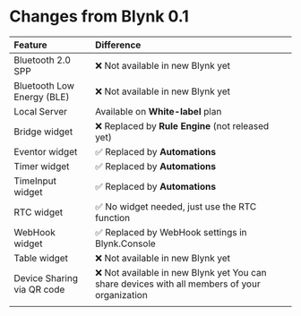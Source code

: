 # Changes from Blynk 0.1

| Feature | Difference |
| :--- | :--- |
| Bluetooth 2.0 SPP | ❌ Not available in new Blynk yet |
| Bluetooth Low Energy \(BLE\) | ❌ Not available in new Blynk yet |
| Local Server | Available on **White-label** plan |
| Bridge widget | ❌ Replaced by **Rule Engine** \(not released yet\) |
| Eventor widget | ✅ Replaced by **Automations** |
| Timer widget | ✅ Replaced by **Automations** |
| TimeInput widget | ✅ Replaced by **Automations** |
| RTC widget | ✅ No widget needed, just use the RTC function |
| WebHook widget | ✅ Replaced by WebHook settings in Blynk.Console |
| Table widget | ❌ Not available in new Blynk yet |
| Device Sharing via QR code | ❌ Not available in new Blynk yet You can share devices with all members of your organization |
|  |  |

